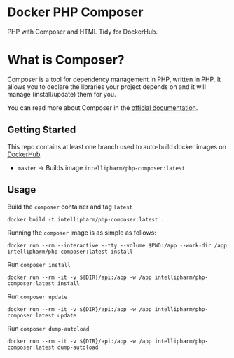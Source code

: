 # Docker PHP Composer

PHP with Composer and HTML Tidy for DockerHub.

# What is Composer?

Composer is a tool for dependency management in PHP, written in PHP. It allows you to declare the libraries your project depends on and it will manage (install/update) them for you.

You can read more about Composer in the [official documentation](https://getcomposer.org/doc/).

## Getting Started

This repo contains at least one branch used to auto-build docker images on [DockerHub](https://hub.docker.com/r/intellipharm/php-composer).

* `master` -> Builds image `intellipharm/php-composer:latest`

## Usage

Build the `composer` container and tag `latest`

``` shell
docker build -t intellipharm/php-composer:latest .
```

Running the `composer` image is as simple as follows:

``` shell
docker run --rm --interactive --tty --volume $PWD:/app --work-dir /app intellipharm/php-composer:latest install
```

Run `composer install`

``` shell
docker run --rm -it -v ${DIR}/api:/app -w /app intellipharm/php-composer:latest install
```

Run `composer update`

``` shell
docker run --rm -it -v ${DIR}/api:/app -w /app intellipharm/php-composer:latest update
```

Run `composer dump-autoload`

``` shell
docker run --rm -it -v ${DIR}/api:/app -w /app intellipharm/php-composer:latest dump-autoload
```
